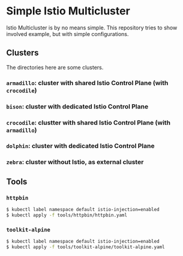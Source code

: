 # Simple Istio Multicluster

Istio Multicluster is by no means simple. This repository tries to show involved example, but with simple configurations.

## Clusters

The directories here are some clusters.


### `armadillo`: cluster with shared Istio Control Plane (with `crocodile`)


### `bison`: cluster with dedicated Istio Control Plane


### `crocodile`: clustter with shared Istio Control Plane (with `armadillo`)


### `dolphin`: cluster with dedicated Istio Control Plane


### `zebra`: cluster without Istio, as external cluster


## Tools

### `httpbin` 

```bash
$ kubectl label namespace default istio-injection=enabled
$ kubectl apply -f tools/httpbin/httpbin.yaml
```

### `toolkit-alpine`

```bash
$ kubectl label namespace default istio-injection=enabled
$ kubectl apply -f tools/toolkit-alpine/toolkit-alpine.yaml
```

